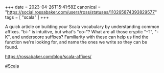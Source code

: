 +++
date = 2023-04-26T15:41:58Z
canonical = "https://social.rossabaker.com/users/ross/statuses/110265874393829577"
tags = [ "scala" ]
+++

<p>A quick article on building your Scala vocabulary by understanding common affixes.  &quot;bi-&quot; is intuitive, but what&#39;s &quot;co-&quot;?  What are all those cryptic &quot;-T&quot;, &quot;-K&quot;, and underscore suffixes?  Familiarity with these can help us find the function we&#39;re looking for, and name the ones we write so they can be found.</p><p><a href="https://rossabaker.com/blog/scala-affixes/" target="_blank" rel="nofollow noopener noreferrer"><span class="invisible">https://</span><span class="ellipsis">rossabaker.com/blog/scala-affi</span><span class="invisible">xes/</span></a></p><p><a href="https://social.rossabaker.com/tags/Scala" class="mention hashtag" rel="tag">#<span>Scala</span></a></p>
